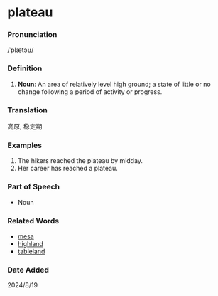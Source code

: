 # plateau
### Pronunciation
/ˈplætəʊ/
### Definition
1. **Noun**: An area of relatively level high ground; a state of little or no change following a period of activity or progress.
### Translation
高原, 稳定期
### Examples
1. The hikers reached the plateau by midday.
2. Her career has reached a plateau.
### Part of Speech
- Noun
### Related Words
- [mesa](mesa.md)
- [highland](highland.md)
- [tableland](tableland.md)
### Date Added
2024/8/19